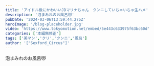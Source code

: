 ```yaml
---
title: 'アイドル級にかわいいJDマリナちゃん　クンニしていちゃいちゃ生ハメ'
description: '泡まみれのお風呂😻'
pubDate: '2024-03-06T13:59:44.275Z'
heroImage: '/blog-placeholder.jpg'
video: 'https://www.tokyomotion.net/embed/5e443c633975f63bc60d'
categories: ['本編無修正']
tags: ['美マン','クリ','クンニ','風呂']
author: '["Sexford_Circus"]'
---
```


泡まみれのお風呂😻




